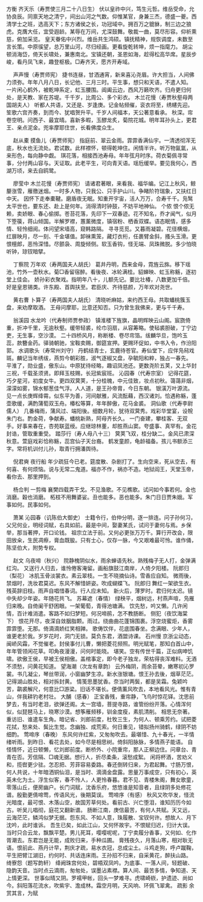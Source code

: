 <!-- { "loadSidebar": true } -->
方衡
齐天乐（寿贾使三月二十八日生）
伏以皇祚中兴，笃生元哲。维岳受命，允协良辰。同禀天地之清宁，间出山河之气数。仰惟某官，身兼三杰，德盛一夔。西清学士之班，选高天下；东方诸侯之长，功冠域中。拥百万之貔貅，制三边之狼虎。克膺大任，宜受遐龄。某辱在万间，尤深鼓舞。敬裁一曲，莫尽形容。仰祈熏慈，俯加采览。 
皇天眷佑中兴烈。维岳共生鸿硕。镇抚精神，规恢调度，未数至言长策。中原徯望，总万里山河，尽归经画。更看旋乾转坤，烦一指麾力。 
胡尘顿消海岱，倚天长啸处，兼惠南北。宝镇还朝，圣恩如海，趁得松高华席。星辰步峻，看丹凤飞来，趣登枢极。□寿齐天，愿齐开寿域。 

　
声声慢（寿贾师宪）
捷书连昼，甘洒通宵，新来喜沁尧眉。许大担当，人间佛力须弥。年年八月八日，长记他、三月三时。平生事，想只和天语，不遣人知。 
一片闲心鹤外，被乾坤系定，虹玉腰围。阊阖云边，西风万籁吹齐。归舟更归何处，是天教、家在苏堤。千千岁，比周公、多个彩衣。 
木兰花慢（寿贾秋壑母两国胡夫人）
听都人共语，又还是、岁逢庚。记金帖频催，衮衣将至，绣幰先迎。笙歌六宫齐奏，到而今、犹唱贺升平。千岁人间福本，天公著意看承。 
秋深。帘卷空明。问西子、最宜晴。喜新多暇，玉醪龙炙，菊院花城。明年耳孙头上，更君王、亲点泥金。兜率摩耶住世，长看佛度众生。 

　
赵从橐
摸鱼儿（寿贾师宪）
指庭前、翠云金雨。霏霏香满仙宇。一清透彻浑无底，秋水也无流处。君试数。此样襟怀，顿得乾坤住。闲情半许。听万物氤氲，从来形色，每向静中觑。 
琪花落，相接西池寿母。年年弦月时序。荷衣菊佩寻常事，分付两山容与。天证取。此老平生，可向青天语。瑶卮缓举。要见我何心，西湖万顷，来去自鸥鹭。 

　
廖莹中
木兰花慢（寿贾师宪）
请诸君著眼，来看我、福华编。记江上秋风，鲸嫠涨雪，雁徼迷烟。一时多人物，只我公、只手护山川。争睹阶符瑞象，又扶红日中天。 
因怀下走奉橐鞬。磨盾夜无眠。知重开宇宙，活人万万，合寿千千。凫鹥太平世也，要东还、赴上是何年。消得清时钟鼓，不妨平地神仙。 
个侬
恨个侬无赖，卖娇眼、春心偷掷。苍苔花落，先印下一双春迹。花不知名，乔才闻气，似月下箜篌，蒋山倾国。半解罗襟，蕙薰微度，镇宿粉、栖香双蝶。语态眠情，感多情、轻怜细阅。体问望宋墙高，窥韩路隔。 
寻寻觅觅。又暮雨凝碧。花径横烟，红扉映月，尽一刻、千金堪值。卸袜熏笼，藏灯衣桁，任裹臂金斜，搔头玉滑。更恨檀郎，恶怜深惜。尽颤袅、周旋倾侧。软玉香钩，怪无端、凤珠微脱。多少怕晓听钟，琼钗暗擘。 

　
丁察院
万年欢（寿两国夫人胡氏）
葛井丹明，西来金母，霓旌云旆。移下瑶池，竹外一壶秋水。菊□香留宿醉。看後夜、冰轮满桂。貂蝉映、虹玉称觞，逐初堂上佳会。 
娇孙彩衣聚戏。指明年八十，儿额先记。要比壮椿，八数更加千倍。好是皇恩锡类。许东殿、首舆扶至。君臣庆、齐待慈颜，万年欢对尧世。 

　
黄右曹
卜算子（寿两国夫人胡氏）
清晓听麻姑，来约西王母。共取蟠桃簇玉盘，来劝摩取酒。 
王母问摩耶，比意还知否。只为曾生我佛来，更与千千寿。 

　
翁溪园
水龙吟（代寿制师贾参政）
镇淮楼下旌旗，晶明辉映云山阁。宸旒倚重，折冲千里，无逾秋壑。缓带轻裘，纶巾羽扇，从容筹略。使毡裘胆破，丁宁边吏，无生事，空沙漠。 
二十四桥风月，称断楼、卷尽帘箔。绂麟华旦，饱吟玉蕊，款簪金药。驿骑朝驰，宝鞍卖赐，御筵宣押。更赐环促如，中书入令，作汾阳郭。 
水调歌头（寿常州刘守）
丹鹤结青士，玄鹿待苍官。寿仙堂下，应伴凫舄戏斑。麟记当年绣绂，燕剪今朝彩胜，淑气逐椒又盘，孕毓阳和粹，独占一春先。 
平淮了，勋业盛，傲东山。中原犹待经略，趣诏凤池还。更数尧阶五荚，又上华封三祝，千载圣须贤。即拜玉枝赐，长冠紫宸班。 
沁园春（代寿宗室）
记得花筵，巧夕星河，初度女牛。更四双蓂荚，十分桂魄，中元佳致，妆点初秋。蔼蔼非烟，濛濛如雾，锦水郁葱佳气浮。人人道，是王孙帝胄，今日东朝。 
银潢万叶源流。见一点长庚辉绛霄。似东平为善，河间献雅，风流酝藉，西汉诸刘。恰遇称觞，蓬壶歌缓，满酌蒲萄双玉舟。椿松等算，年年醉傲，花马金裘。 
洞仙歌（代寿李尉儒人）
几番梅雨，蒲风过、端阳後。细数月轮，犹待双蓂秀。戏彩华堂宴，设帨朱门右。酌金荷，争献寿。蟠桃新熟，阿母齐长久。 
一门奋建，攀桂客、无双手。好事来春在，杏苑联蓝绶。应继琼林董，却胜燕山窦。夸盛事、真罕有。金花封诰，管取重重受。 
踏莎行（寿人母八十三）
蓂荚飞双，桂分缺二。金风已肃深秋意。萱庭戏彩恰称觞，蕊宫仙子天台裔。 
鹤发童颜，龟龄福备。孩儿书额添三字。常将机训付儿孙，取青行拥潘舆待。 

　
倪君奭
夜行船
年少疏狂今已老。筵度散、杂剧打了。生向空来，死从空去，有何喜、有何烦恼。说与无常二鬼道。福亦不作，祸亦不造。地狱阎王，天堂玉帝，看你去、那里押到。 

　
杨佥判
一剪梅
襄樊四载弄干戈。不见渔歌。不见樵歌。试问如今事若何。金也消磨。穀也消磨。 
柘枝不用舞婆娑。丑也能多。恶也能多。朱门日日贾朱娥。军事如何。民事如何。 

　
萧某
沁园春（讥陈伯大御史）
士籍令行，伯仲分明，逐一排连。问子孙何习，父兄何业，明经词赋，右具如前。最是中间，娶妻某氏，试问于妻何与焉。乡保举，那当著押，开口论钱。 
祖宗立法于前。又何必更张万万千。算行开改会，限田放籴，生民凋瘵，膏血既朘。只有士心，仅存一脉，今又艰难最可怜。谁作俑，陈坚伯大，附势专权。 

　
赵文
乌夜啼（秋兴）
院静槐阴似水，雨余蝉语先秋。熟残梅子无人打，金弹满红沟。 
又送行人归去，谁怜倦客淹留。画船旗鼓江南岸，人倚夕阳楼。 
阮郎归（梨花）
冰肌玉骨淡裳衣。素云翠枝。一生不晓摘仙诗。雪香应自知。 
微雨後，禁烟时，洗妆君莫迟。东风不解惜妍姿。吹成蝴蝶飞。 
阮郎归
舞红一架欲生衣。残英辞旧枝。雨声自唱惜春词。行人应未知。 
新火后，薄罗时。君归何太迟。镜中失却少年姿。年随花共飞。 
苏幕遮（春情）
绿秧平，烟树远，村燕声喧，凫雁归来晚。自倚阑干舒困眼。一架葡萄，青得池塘满。 
饮先愁，吟又懒。几许闲情，百计难消遣。客路不如归梦短。何况啼鹃，怎不教肠断。 
侧犯（夜饮海棠下）
恨花开尽，夜深自敛胭脂颗。雨过。绕曲曲花蓬锦围裹。浮空烧蜜炬，香雾霏霏堕。无那。倚滴滴娇红笑相亸。 
歌俦饮伴，花底围春坐。念满眼、少年人，谁更老於我。岁岁花时，洞门无锁。莫负东君，酒盟诗课。 
石州慢
京浙尘动态，闽峤风霜，不觉催老。封侯事付儿曹，懒把菱花频照。明光赋笔，那知白首山中，年年管领闲花草。叩角夜漫漫，问何时能晓。 
堪笑。空有传世千篇，正似病呻饥啸。欲傲王侯，早被王侯相傲。盖棺事定，即今老子独龙，荣枯得丧浑难料。无酒不须愁，问黄花知道。 
望海潮（次龙有章韵）
云外梅阴，雨余苔晕，嫩寒初沁罗裳。书几凝尘，琴丝带润，小窗幽梦生凉。新水涨银塘。恨王孙去後，烟草茫茫。记得湖山胜处，相对拆封黄。 
情笺思墨犹香。奈当时两鬓，都是吴霜。兔颖吟苦，鹴裘解尺，何意比□游梁。旧话不堪长。便倩薰风吹去，本地看风光。惟有青山，伴我耕钓老村壮。 
大酺（感春）
正宝香残，重帘静，飞鸟时惊花铎。沈思前梦去，有当时老泪，欲弹还阁。太一宫墙，菩提寺路，谁管纷纷开落。心情浑何似，似琵琶马上，晓寒沙漠。想筝雁频移，钏金度瘦，素肌清削。 
相思无奈著。重访旧、谁遣车生角。暗记省、刘郎前度，杜牧三生，为何人、顿乘芳约。试把菱花拭，愁来处、鬓比生觉。念幽独、成荒索。何日重见，错拟扬州骑鹤，绿阴不妨细酌。 
莺啼序（春晚）
东风何许红紫，又匆匆吹去。最堪惜、九十春光，一半情绪听雨。到昨日、看花去处，如今尽是相思树。倚斜阳脉脉，多情燕子能语。 
自怪情怀，近日顿懒，忆刘郎前度。断桥外、小院重帘，那人正柳边住。问章台、青青在否。芳信隔、□魂无据。想行人，折尽柔条，滚愁成絮。 
闲将杯酒，苦劝义和，揽辔更少驻。怎忍把、芳菲容易委路。春还倒转归来，为君起舞。寸肠万恨，何人共说，十年暗洒铜仙泪，是当时、滴滴金盘露。思量万事成空，只有初心，英英未化为土。浮生似客，春不怜人，人更怜春暮。君不见、青楼朱阁，舞女歌童，零落山丘，便房幽户。长门词赋，沈香乐府，悠悠谁是知音者，且绿阴多处修花谱。殷勤更倩啼莺，传语风光，後期莫误。 
莺啼序（有感）
秋风又吹华发，怪流光暗度，最可恨、木落山空，故国芳草何处。看前古、兴亡堕泪，谁知历历今如古。听吴儿唱彻，庭花又翻新谱。 
肠断江南，庚信最苦，有何人共赋。天又远，云海茫茫，鳞鸿似梦无据。怨东风、不如人意，珠履散、宝钗何许。想故人、月下沈吟，此时谁诉。 
吾生已矣，如此江山，又何怀故宇。不恨赋归迟，归计大误。当时只合云龙，飘飘平楚。男儿死耳，嘤嘤呢呢，丁宁卖履分香事，又何如、化作胥潮去。东君岂是无能，成败归来，手种瓜圃。 
膏残夜久，月落山寒，相对耿无语。恨前此、燕丹计早，荆庆才疏，易水衣冠，总成尘土。斗鸡走狗，呼卢蹴鞠，平生把臂江湖旧，约何时、共话连床雨。王孙招不归来，自采黄花，醉扶山路。 
绮寮怨（题写韵轩）
绛阙珠宫何处，碧梧双凤吟。为底事、一落人间，轻题破、隐韵天音。当时点云滴雨，匆匆处，误墨沾素襟。算人间、最苦多情，争知道、天上情更深。 
世事似晴又阴。罗襦甲帐，回头一梦难寻。虎啸崎嵚，护遗迹、尚如今。斜阳落花流水，吹紫宇、澹成林。霜空月明，天风响、环佩飞翠禽。 
疏影
余赏其言，为赋 
